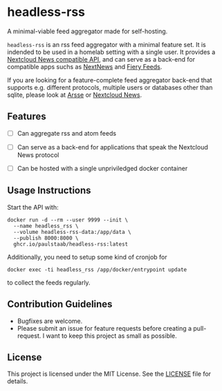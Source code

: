# headless-rss

A minimal-viable feed aggregator made for self-hosting.

`headless-rss` is an rss feed aggregator with a minimal feature set.
It is indended to be used in a homelab setting with a single user. It provides
a [Nextcloud News compatible API](https://github.com/nextcloud/news/blob/master/docs/api/api-v1-3.md),
and can serve as a back-end for compatible apps suchs as [NextNews](https://nextnewsapp.com) and
[Fiery Feeds](https://voidstern.net/fiery-feeds).

If you are looking for a feature-complete feed aggregator back-end that supports e.g.
different protocols, multiple users or databases other than sqlite, please look at
[Arsse](https://code.mensbeam.com/MensBeam/Arsse) or [Nextcloud News](https://apps.nextcloud.com/apps/news).

## Features

- [ ] Can aggregate rss and atom feeds
- [ ] Can serve as a back-end for applications that speak the Nextcloud News protocol
- [ ] Can be hosted with a single unpriviledged docker container


## Usage Instructions
Start the API with:
```
docker run -d --rm --user 9999 --init \
  --name headless_rss \
  --volume headless-rss-data:/app/data \
  --publish 8000:8000 \
  ghcr.io/paulstaab/headless-rss:latest
```

Additionally, you need to setup some kind of cronjob for
```
docker exec -ti headless_rss /app/docker/entrypoint update
```
to collect the feeds regularly.


## Contribution Guidelines

- Bugfixes are welcome.
- Please submit an issue for feature requests before creating a pull-request.
  I want to keep this project as small as possible.

## License

This project is licensed under the MIT License. See the [LICENSE](LICENSE) file for details.
